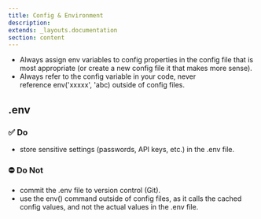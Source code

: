 ```yaml
---
title: Config & Environment
description: 
extends: _layouts.documentation
section: content
---
```

- Always assign env variables to config properties in the config file that is most appropriate (or create a new config file it that makes more sense).
- Always refer to the config variable in your code, never reference env('xxxxx', 'abc) outside of config files.

## .env

### ✅ Do

- store sensitive settings (passwords, API keys, etc.) in the .env file.

### ⛔️ Do Not

- commit the .env file to version control (Git).
- use the env() command outside of config files, as it calls the cached config values, and not the actual values in the .env file.
